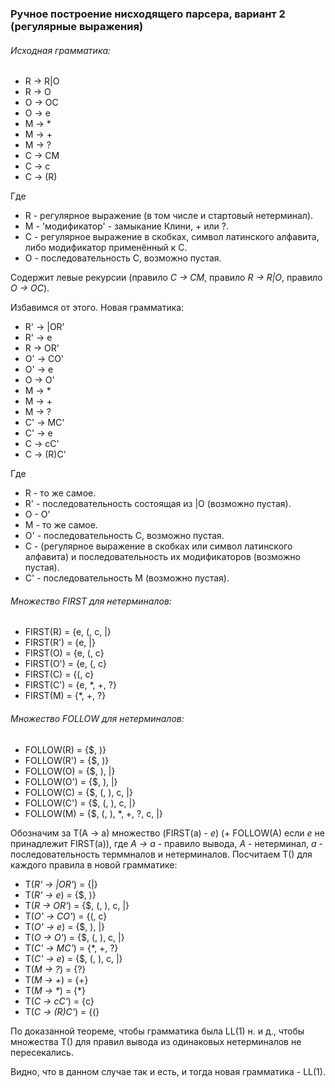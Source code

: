 ﻿### Ручное построение нисходящего парсера, вариант 2 (регулярные выражения)
###### Исходная грамматика:
* R -> R|O
* R -> O
* O -> OC
* O -> e
* M -> *
* M -> +
* M -> ?
* C -> CM
* C -> c
* C -> (R)

Где 
* R - регулярное выражение (в том числе и стартовый нетерминал).
* M - 'модификатор' - замыкание Клини, + или ?.
* C - регулярное выражение в скобках, символ латинского алфавита, либо модификатор применённый к С.
* O - последовательность С, возможно пустая.

Содержит левые рекурсии (правило *C -> CM*, правило *R -> R|O*, правило *O -> OC*).

Избавимся от этого. Новая грамматика:
* R' -> |OR'
* R' -> e
* R -> OR'
* O' -> CO'
* O' -> e
* O -> O'
* M -> *
* M -> +
* M -> ?
* C' -> MC'
* C' -> e
* С -> cC'
* C -> (R)C'

Где
* R - то же самое.
* R' - последовательность состоящая из |O (возможно пустая).
* O - O' 
* M - то же самое.
* O' - последовательность С, возможно пустая.
* C - (регулярное выражение в скобках или символ латинского алфавита) и последовательность их модификаторов (возможно пустая).
* C' - последовательность M (возможно пустая).

###### Множество FIRST для нетерминалов:
* FIRST(R)  = {e, (, c, |}
* FIRST(R') = {e, |}
* FIRST(O)  = {e, (, c}
* FIRST(O') = {e, (, c}
* FIRST(C)  = {(, c}
* FIRST(C') = {e, \*, +, ?}
* FIRST(M)  = {\*, +, ?}
###### Множество FOLLOW для нетерминалов:
* FOLLOW(R)  = {$, )}
* FOLLOW(R') = {$, )}
* FOLLOW(O)  = {$, ), |}
* FOLLOW(O') = {$, ), |}
* FOLLOW(C)  = {$, (, ), c, |}
* FOLLOW(C') = {$, (, ), c, |}
* FOLLOW(M)  = {$, (, ), *, +, ?, c, |}

Обозначим за T(A -> a) множество (FIRST(a) - *e*) (+ FOLLOW(A) если *e* не принадлежит FIRST(a)), где *A -> a* - правило вывода, *A* - нетерминал, *a* - последовательность терммналов и нетерминалов. Посчитаем T() для каждого правила в новой грамматике:
* T(*R' -> |OR'*) = {|}
* T(*R' -> e*)    = {$, )}
* T(*R -> OR'*)   = {$, (, ), c, |}
* T(*O' -> CO'*)  = {(, c}
* T(*O' -> e*)    = {$, ), |}
* T(*O -> O'*)    = {$, (, ), c, |}
* T(*C' -> MC'*)  = {*, +, ?}
* T(*C' -> e*)    = {$, (, ), c, |}
* T(*M -> ?*)     = {?}
* T(*M -> +*)     = {+}
* T(*M -> \**)    = {*}
* T(*С -> cC'*)   = {c}
* T(*C -> (R)C'*) = {(}

По доказанной теореме, чтобы грамматика была LL(1) н. и д., чтобы множества T() для правил вывода из одинаковых нетерминалов не пересекались.

Видно, что в данном случае так и есть, и тогда новая грамматика - LL(1).
